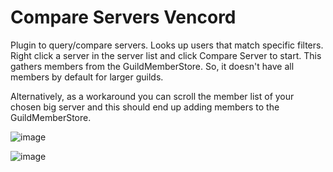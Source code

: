 # Compare Servers Vencord
Plugin to query/compare servers. Looks up users that match specific filters. Right click a server in the server list and click Compare Server to start. This gathers members from the GuildMemberStore. So, it doesn't have all members by default for larger guilds.

Alternatively, as a workaround you can scroll the member list of your chosen big server and this should end up adding members to the GuildMemberStore.

![image](https://github.com/Shell1010/Guild-Lookup-vencord/assets/72198971/a1427052-7194-46ac-8fa0-aa76f482d1cc)

![image](https://github.com/Shell1010/Guild-Lookup-vencord/assets/72198971/c564e77c-b109-451a-9cdb-46e566751504)

